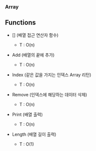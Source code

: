### Array

## Functions
- [] (배열 접근 연산자 함수)
    - T : O(n)

- Add (배열의 끝에 추가)
    - T : O(n)

- Index (같은 값을 가지는 인덱스 Array 리턴)
    - T : O(n)

- Remove (인덱스에 해당하는 데이터 삭제)
    - T : O(n)

- Print (배열 출력)
    - T : O(n)
    
- Length (배열 길이 출력)
    - T : O(1)